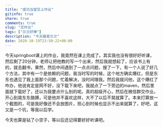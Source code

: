 ```yaml
---
title: "成功当堂交上作业"
gitinfo: true
share: true
comments: true
slug: "交作业"
tags: ["兰兰好棒"]
description: "今天最爱兰兰"
date: 2020-10-19T23:50:22+08:00
---
```



今天springboot课上的作业，我竟然在课上完成了。其实我也没有很好好听课，然后剩了20分钟，老师让把他教的写一个出来，然后我就想起了，应该书上有的，就去翻书，果然，然后中间遇到了一点点问题，搜了一下，有一个人说了好几个方法，其中有一个是依赖的问题，我当时写的时候，这个地方确实爆红，但是东东也遇见了我上面那个问题，忙着解决，没时间理我。然后我就问他，这个爆红了咋办，他说肯定是网不好，没下载下来吧，我就点了一下旁边的maven，然后里面就下载好了，还以为我要点什么别的呢。真的超级开心，然后在微信群交作业。开心到晃东东胳膊，可是他并不喜欢这样，大不了以后不晃就算了。本来打算放一个截图的，可是我好像还不会放图片，担心到时候也显示不出来就算了，好吧，这又是一个坑，等我以后学。

今天也算是钻了小空子，等以后还记得要好好听课吧。